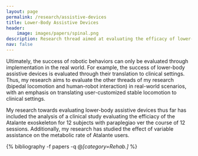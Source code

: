 ```yaml
---
layout: page
permalink: /research/assistive-devices
title: Lower-Body Assistive Devices
header:
    image: images/papers/spinal.png
description: Research thread aimed at evaluating the efficacy of lower-body assistive devices, including the clinical realization of user-preferred locomotion on robotic assistive devices.
nav: false
---
```


Ultimately, the success of robotic behaviors can only be evaluated through implementation in the real world. For example, the success of lower-body assistive devices is evaluated through their translation to clinical settings. Thus, my research aims to evaluate the other threads of my research (bipedal locomotion and human-robot interaction) in real-world scenarios, with an emphasis on translating user-customized stable locomotion to clinical settings.

My research towards evaluating lower-body assistive devices thus far has included the analysis of a clinical study evaluating the efficiacy of the Atalante exoskeleton for 12 subjects with paraplegiao ver the course of 12 sessions. Additionally, my research has studied the effect of variable assistance on the metabolic rate of Atalante users.

<div class="publications">

{% bibliography -f papers -q @*[category=Rehab.]* %}

</div>